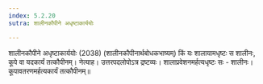 ```yaml
---
index: 5.2.20
sutra: शालीनकौपीने अधृष्टाकार्ययोः

---
```

शालीनकौपीने अधृष्टाकार्ययोः (2038) (शालीनकौपीनार्थबोधकभाष्यम्) किं यः शालायामधृष्टः स शालीनः, कूपे वा यदकार्यं तत्कौपीनम्। नेत्याह। उत्तरपदलोपोऽत्र द्रष्टव्यः। शालाप्रवेशनमर्हत्यधृष्टः सः - शालीनः। कूपावतरणमर्हत्यकार्यं तत्कौपीनम्॥